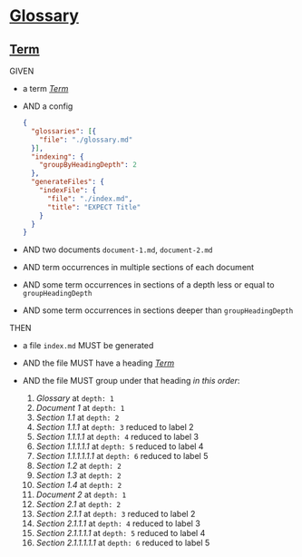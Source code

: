 # [Glossary](#glossary)

## [Term](#term)

GIVEN

*   a term *[Term][1]*

*   AND a config

    ```json
    {
      "glossaries": [{
        "file": "./glossary.md"
      }],
      "indexing": {
        "groupByHeadingDepth": 2
      },
      "generateFiles": {
        "indexFile": {
          "file": "./index.md",
          "title": "EXPECT Title"
        }
      }
    }
    ```

*   AND two documents `document-1.md`, `document-2.md`

*   AND term occurrences in multiple sections of each document

*   AND some term occurrences in sections of a depth less or equal to `groupHeadingDepth`

*   AND some term occurrences in sections deeper than `groupHeadingDepth`

THEN

*   a file `index.md` MUST be generated
*   AND the file MUST have a heading *[Term][1]*
*   AND the file MUST group under that heading *in this order*:

    1.  *Glossary* at `depth: 1`
    2.  *Document 1* at `depth: 1`
    3.  *Section 1.1* at `depth: 2`
    4.  *Section 1.1.1* at `depth: 3` reduced to label 2
    5.  *Section 1.1.1.1* at `depth: 4` reduced to label 3
    6.  *Section 1.1.1.1.1* at `depth: 5` reduced to label 4
    7.  *Section 1.1.1.1.1.1* at `depth: 6` reduced to label 5
    8.  *Section 1.2* at `depth: 2`
    9.  *Section 1.3* at `depth: 2`
    10. *Section 1.4* at `depth: 2`
    11. *Document 2* at `depth: 1`
    12. *Section 2.1* at `depth: 2`
    13. *Section 2.1.1* at `depth: 3` reduced to label 2
    14. *Section 2.1.1.1* at `depth: 4` reduced to label 3
    15. *Section 2.1.1.1.1* at `depth: 5` reduced to label 4
    16. *Section 2.1.1.1.1.1* at `depth: 6` reduced to label 5

[1]: #term "GIVEN a term Term AND a config AND two documents document-1.md, document-2.md AND term occurrences in multiple sections of each document AND some term occurrences in sections of a depth less or equal to groupHeadingDepth AND some term occurrences in sections deeper than groupHeadingDepth THEN a file index.md MUST be generated AND the file MUST have a heading Term AND the file MUST group under that heading in this order: Glossary at depth: 1 Document 1 at depth: 1 Section 1.1 at depth: 2 Section 1.1.1 at depth: 3 reduced to label 2 Section 1.1.1.1 at depth: 4 reduced to label 3 Section 1.1.1.1.1 at depth: 5 reduced to label 4 Section 1.1.1.1.1.1 at depth: 6 reduced to label 5 Section 1.2 at depth: 2 Section 1.3 at depth: 2 Section 1.4 at depth: 2 Document 2 at depth: 1 Section 2.1 at depth: 2 Section 2.1.1 at depth: 3 reduced to label 2 Section 2.1.1.1 at depth: 4 reduced to label 3 Section 2.1.1.1.1 at depth: 5 reduced to label 4 Section 2.1.1.1.1.1 at depth: 6 reduced to label 5"
